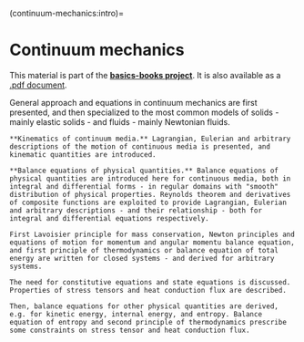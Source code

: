 (continuum-mechanics:intro)=
# Continuum mechanics

This material is part of the [**basics-books project**](https://basics2022.github.io/bbooks). It is also available as a [.pdf document](_build/latex/book.pdf).

General approach and equations in continuum mechanics are first presented, and then specialized to the most common models of solids - mainly elastic solids - and fluids - mainly Newtonian fluids.

```{dropdown} [Introduction to Continuum Mechanics](continuum-mechanics:intro)
**Kinematics of continuum media.** Lagrangian, Eulerian and arbitrary descriptions of the motion of continuous media is presented, and kinematic quantities are introduced.

**Balance equations of physical quantities.** Balance equations of physical quantities are introduced here for continuous media, both in integral and differential forms - in regular domains with "smooth" distribution of physical properties. Reynolds theorem and derivatives of composite functions are exploited to provide Lagrangian, Eulerian and arbitrary descriptions - and their relationship - both for integral and differential equations respectively.

First Lavoisier principle for mass conservation, Newton principles and equations of motion for momentum and angular momentu balance equation, and first principle of thermodynamics or balance equation of total energy are written for closed systems - and derived for arbitrary systems.

The need for constitutive equations and state equations is discussed. Properties of stress tensors and heat conduction flux are described.

Then, balance equations for other physical quantities are derived, e.g. for kinetic energy, internal energy, and entropy. Balance equation of entropy and second principle of thermodynamics prescribe some constraints on stress tensor and heat conduction flux.

```

```{dropdown} [Solid Mechanics](solid-mechanics:intro)
```

```{dropdown} [Fluid Mechanics](fluid-mechanics:intro)
```

<!--
**Cinematica.**
Descrizione lagrangiana, euleriana e arbitraria.

**Equazioni di bilancio per mezzi continui.**
- Princìpi (massa, quantità di moto, energia totale):
  - Forma integrale:
    - volume materiale, sistema chiuso
    - volumi arbitrari (tramite derivazione su domini mobili, teoremi del trasporto **todo** link)
  - Forma differenziale:
    - coordinate fisiche, materiali e arbitrarie

**Equazioni di stato ed equazioni costitutive.**
- legami tra variabili termodinamiche
- espressione del tensore degli sforzi e del flusso di conduzione

**Bilanci derivati.**
- energia cinetica
- energia interna
- entropia
-->


